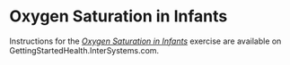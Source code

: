 
# Oxygen Saturation in Infants

Instructions for the *[Oxygen Saturation in Infants](http://gettingstartedhealth.intersystems.com/integrating-devices/oximeter/)* exercise are available on GettingStartedHealth.InterSystems.com.


